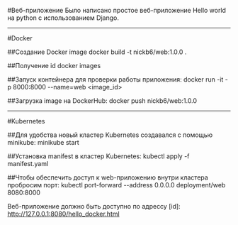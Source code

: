 
#Веб-приложение
Было написано простое веб-приложение Hello world на python с использованием Django.

---

#Docker

##Создание Docker image
docker build -t nickb6/web:1.0.0 .

##Получение id
docker images

##Запуск контейнера для проверки работы приложения:
docker run -it -p 8000:8000 --name=web <image_id>

##Загрузка image на DockerHub:
docker push nickb6/web:1.0.0

---

#Kubernetes

##Для удобства новый кластер Kubernetes создавался с помощью minikube:
minikube start

##Установка manifest в кластер Kubernetes:
kubectl apply -f manifest.yaml

##Чтобы обеспечить доступ к web-приложению внутри кластера пробросим порт:
kubectl port-forward --address 0.0.0.0 deployment/web 8080:8000

Веб-приложение должно быть доступно по адрессу [id]: http://127.0.0.1:8080/hello_docker.html
